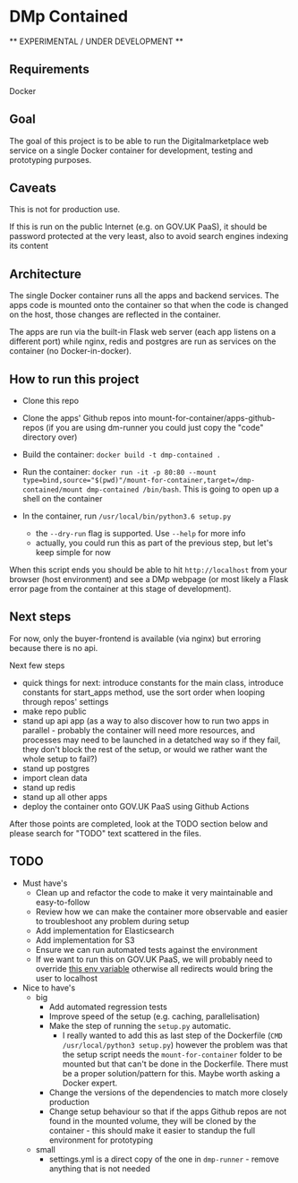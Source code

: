 # DMp Contained

** EXPERIMENTAL / UNDER DEVELOPMENT **

## Requirements

Docker

## Goal

The goal of this project is to be able to run the Digitalmarketplace web service on a single Docker container for development, testing and prototyping purposes.

## Caveats

This is not for production use.

If this is run on the public Internet (e.g. on GOV.UK PaaS), it should be password protected at the very least, also to avoid search engines indexing its content

## Architecture

The single Docker container runs all the apps and backend services. The apps code is mounted onto the container so that when the code is changed on the host, those changes are reflected in the container.

The apps are run via the built-in Flask web server (each app listens on a different port) while nginx, redis and postgres are run as services on the container (no Docker-in-docker).

## How to run this project

* Clone this repo

* Clone the apps' Github repos into mount-for-container/apps-github-repos (if you are using dm-runner you could just copy the "code" directory over)

* Build the container: `docker build -t dmp-contained .`

* Run the container: `docker run -it -p 80:80 --mount type=bind,source="$(pwd)"/mount-for-container,target=/dmp-contained/mount dmp-contained /bin/bash`. This is going to open up a shell on the container

* In the container, run `/usr/local/bin/python3.6 setup.py`
  * the `--dry-run` flag is supported. Use `--help` for more info
  * actually, you could run this as part of the previous step, but let's keep simple for now

When this script ends you should be able to hit `http://localhost` from your browser (host environment) and see a DMp webpage (or most likely a Flask error page from the container at this stage of development).

## Next steps
For now, only the buyer-frontend is available (via nginx) but erroring because there is no api.

Next few steps
- quick things for next: introduce constants for the main class, introduce constants for start_apps method, use the sort order when looping through repos' settings
- make repo public
- stand up api app (as a way to also discover how to run two apps in parallel - probably the container will need more resources, and processes may need to be launched in a detatched way so if they fail, they don't block the rest of the setup, or would we rather want the whole setup to fail?)
- stand up postgres
- import clean data
- stand up redis
- stand up all other apps
- deploy the container onto GOV.UK PaaS using Github Actions

After those points are completed, look at the TODO section below and please search for "TODO" text scattered in the files.

## TODO

* Must have's
  * Clean up and refactor the code to make it very maintainable and easy-to-follow
  * Review how we can make the container more observable and easier to troubleshoot any problem during setup
  * Add implementation for Elasticsearch
  * Add implementation for S3
  * Ensure we can run automated tests against the environment
  * If we want to run this on GOV.UK PaaS, we will probably need to override [this env variable](https://github.com/alphagov/digitalmarketplace-buyer-frontend/blob/a716f8113af6c90f61fdf4da6b7baa3c3de2bf0c/config.py#L39) otherwise all redirects would bring the user to localhost
* Nice to have's
  * big
    * Add automated regression tests
    * Improve speed of the setup (e.g. caching, parallelisation)
    * Make the step of running the `setup.py` automatic.
      * I really wanted to add this as last step of the Dockerfile (`CMD /usr/local/python3 setup.py`) however the problem was that the setup script needs the `mount-for-container` folder to be mounted but that can't be done in the Dockerfile. There must be a proper solution/pattern for this. Maybe worth asking a Docker expert.
    * Change the versions of the dependencies to match more closely production
    * Change setup behaviour so that if the apps Github repos are not found in the mounted volume, they will be cloned by the container - this should make it easier to standup the full environment for prototyping
  * small
    * settings.yml is a direct copy of the one in `dmp-runner` - remove anything that is not needed
